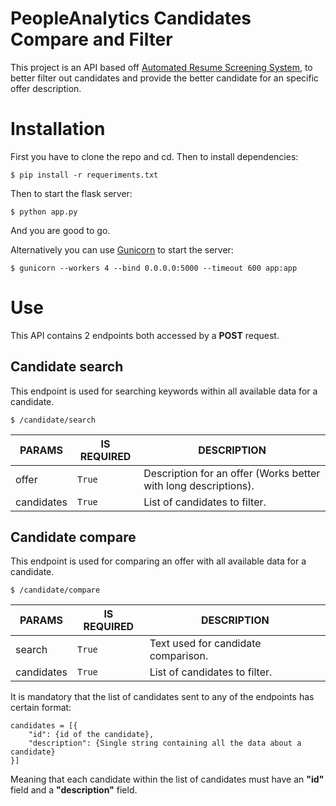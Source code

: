 # PeopleAnalytics Candidates Compare and Filter

This project is an API based off [Automated Resume Screening System](https://www.google.com/search?client=firefox-b-e&q=utomated+Resume+Screening+System), to better filter out candidates and provide the better candidate for an specific offer description.


# Installation
First you have to clone the repo and cd.
Then to install dependencies:

	$ pip install -r requeriments.txt

Then to start the flask server:

	$ python app.py

And you are good to go.

Alternatively you can use [Gunicorn](https://pypi.org/project/gunicorn/) to start the server:

	$ gunicorn --workers 4 --bind 0.0.0.0:5000 --timeout 600 app:app

# Use

This API contains 2 endpoints both accessed by a **POST** request.

## Candidate search

This endpoint is used for searching keywords within all available data for a candidate.

	$ /candidate/search

|PARAMS		|IS REQUIRED	|DESCRIPTION                   			   		|
|---------------|---------------|---------------------------------------------------------------|
|offer		|`True`		|Description for an offer (Works better with long descriptions).|
|candidates	|`True`		|List of candidates to filter.          			|


## Candidate compare
This endpoint is used for comparing an offer with all available data for a candidate.

	$ /candidate/compare

|PARAMS		|IS REQUIRED	|DESCRIPTION                   			   		|
|---------------|---------------|---------------------------------------------------------------|
|search		|`True`		|Text used for candidate comparison.				|
|candidates	|`True`		|List of candidates to filter.          			|

It is mandatory that the list of candidates sent to any of the endpoints has certain format:

```
candidates = [{
	"id": {id of the candidate},
	"description": {Single string containing all the data about a candidate}
}]
```

Meaning that each candidate within the list of candidates must have an **"id"** field and a **"description"** field.